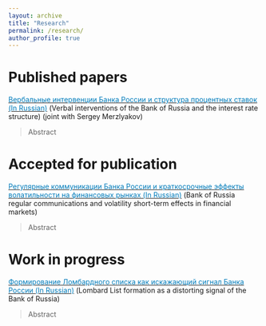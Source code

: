 ```yaml
---
layout: archive
title: "Research"
permalink: /research/
author_profile: true
---
```



Published papers
======
[<span style="color:#007CBB">Вербальные интервенции Банка России и структура процентных ставок (In Russian)</span>](http://olegtelegin.github.io/files/1.pdf)  (Verbal interventions of the Bank of Russia and the interest rate structure) (joint with Sergey Merzlyakov)
> Abstract

Accepted for publication
======
[<span style="color:#007CBB">Регулярные коммуникации Банка России и краткосрочные эффекты волатильности на финансовых рынках (In Russian)</span>](http://olegtelegin.github.io/files/1.pdf) (Bank of Russia regular communications and volatility short-term effects in financial markets)
> Abstract

Work in progress
======
[<span style="color:#007CBB">Формирование Ломбардного списка как искажающий сигнал Банка России (In Russian)</span>](http://olegtelegin.github.io/files/WP2014-01.pdf) (Lombard List formation as a distorting signal of the Bank of Russia)
> Abstract
